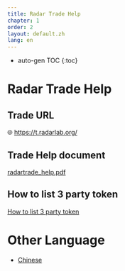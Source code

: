 ```yaml
---
title: Radar Trade Help
chapter: 1
order: 2
layout: default.zh
lang: en
---
```

* auto-gen TOC
{:toc}

# Radar Trade Help

## Trade URL

🌐 <https://t.radarlab.org/>

## Trade Help document

[radartrade_help.pdf](/assets/pdf/radartrade_help.pdf)

## How to list 3 party token

[How to list 3 party token](../../gateway/listedtoken)

# Other Language

  * [Chinese](/zh/introduction/trade_help)